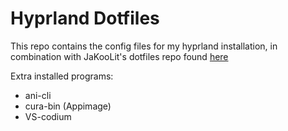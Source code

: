 # Hyprland Dotfiles

This repo contains the config files for my hyprland installation, in combination with JaKooLit's dotfiles repo found [here](https://github.com/JaKooLit/Arch-Hyprland)

Extra installed programs:
* ani-cli
* cura-bin (Appimage)
* VS-codium
